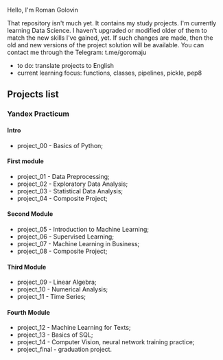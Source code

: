 Hello, I'm Roman Golovin

That repository isn't much yet. It contains my study projects.
I'm currently learning Data Science.
I haven't upgraded or modified older of them to match the new skills I've gained, yet.
If such changes are made, then the old and new versions of the project solution will be available.
You can contact me through the Telegram: t.me/goromaju


- to do: translate projects to English
- current learning focus: functions, classes, pipelines, pickle, pep8

## Projects list
### Yandex Practicum
#### Intro
- project_00 - Basics of Python;
#### First module
- project_01 - Data Preprocessing;
- project_02 - Exploratory Data Analysis;
- project_03 - Statistical Data Analysis;
- project_04 - Composite Project;
#### Second Module
- project_05 - Introduction to Machine Learning;
- project_06 - Supervised Learning;
- project_07 - Machine Learning in Business;
- project_08 - Composite Project;
#### Third Module
- project_09 - Linear Algebra;
- project_10 - Numerical Analysis;
- project_11 - Time Series;
#### Fourth Module
- project_12 - Machine Learning for Texts;
- project_13 - Basics of SQL;
- project_14 - Computer Vision, neural network training practice;
- project_final - graduation project.
